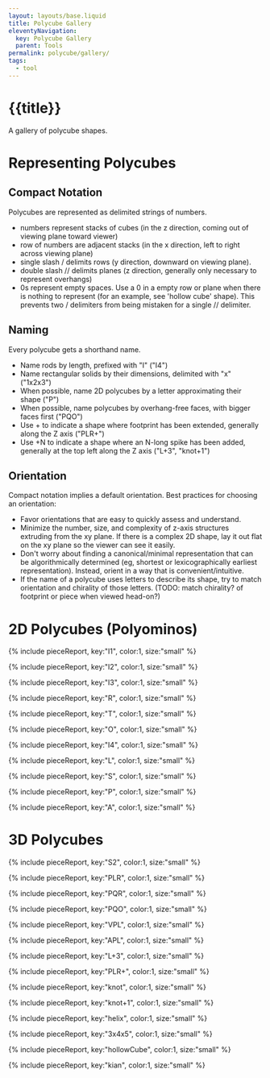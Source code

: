 ```yaml
---
layout: layouts/base.liquid
title: Polycube Gallery
eleventyNavigation:
  key: Polycube Gallery
  parent: Tools
permalink: polycube/gallery/
tags:
  - tool
---
```

# {{title}}
A gallery of polycube shapes.

# Representing Polycubes
## Compact Notation
Polycubes are represented as delimited strings of numbers.
* numbers represent stacks of cubes (in the z direction, coming out of viewing plane toward viewer)
* row of numbers are adjacent stacks (in the x direction, left to right across viewing plane)
* single slash / delimits rows (y direction, downward on viewing plane).
* double slash // delimits planes (z direction, generally only necessary to represent overhangs)
* 0s represent empty spaces. Use a 0 in a empty row or plane when there is nothing to represent (for an example, see 'hollow cube' shape). This prevents two / delimiters from being mistaken for a single // delimiter.

## Naming
Every polycube gets a shorthand name.
* Name rods by length, prefixed with "I" ("I4")
* Name rectangular solids by their dimensions, delimited with "x" ("1x2x3")
* When possible, name 2D polycubes by a letter approximating their shape ("P")
* When possible, name polycubes by overhang-free faces, with bigger faces first ("PQO")
* Use + to indicate a shape where footprint has been extended, generally along the Z axis ("PLR+")
* Use +N to indicate a shape where an N-long spike has been added, generally at the top left along the Z axis ("L+3", "knot+1")

## Orientation
Compact notation implies a default orientation. Best practices for choosing an orientation:
* Favor orientations that are easy to quickly assess and understand.
* Minimize the number, size, and complexity of z-axis structures extruding from the xy plane. If there is a complex 2D shape, lay it out flat on the xy plane so the viewer can see it easily.
* Don't worry about finding a canonical/minimal representation that can be algorithmically determined (eg, shortest or lexicographically earliest representation). Instead, orient in a way that is convenient/intuitive.
* If the name of a polycube uses letters to describe its shape, try to match orientation and chirality of those letters. (TODO: match chirality? of footprint or piece when viewed head-on?)

# 2D Polycubes (Polyominos)

{% include pieceReport, key:"I1", color:1, size:"small" %}

{% include pieceReport, key:"I2", color:1, size:"small" %}

{% include pieceReport, key:"I3", color:1, size:"small" %}

{% include pieceReport, key:"R", color:1, size:"small" %}

{% include pieceReport, key:"T", color:1, size:"small" %}

{% include pieceReport, key:"O", color:1, size:"small" %}

{% include pieceReport, key:"I4", color:1, size:"small" %}

{% include pieceReport, key:"L", color:1, size:"small" %}

{% include pieceReport, key:"S", color:1, size:"small" %}

{% include pieceReport, key:"P", color:1, size:"small" %}

{% include pieceReport, key:"A", color:1, size:"small" %}

# 3D Polycubes

{% include pieceReport, key:"S2", color:1, size:"small" %}

{% include pieceReport, key:"PLR", color:1, size:"small" %}

{% include pieceReport, key:"PQR", color:1, size:"small" %}

{% include pieceReport, key:"PQO", color:1, size:"small" %}

{% include pieceReport, key:"VPL", color:1, size:"small" %}

{% include pieceReport, key:"APL", color:1, size:"small" %}

{% include pieceReport, key:"L+3", color:1, size:"small" %}

{% include pieceReport, key:"PLR+", color:1, size:"small" %}

{% include pieceReport, key:"knot", color:1, size:"small" %}

{% include pieceReport, key:"knot+1", color:1, size:"small" %}

{% include pieceReport, key:"helix", color:1, size:"small" %}

{% include pieceReport, key:"3x4x5", color:1, size:"small" %}

{% include pieceReport, key:"hollowCube", color:1, size:"small" %}

{% include pieceReport, key:"kian", color:1, size:"small" %}

